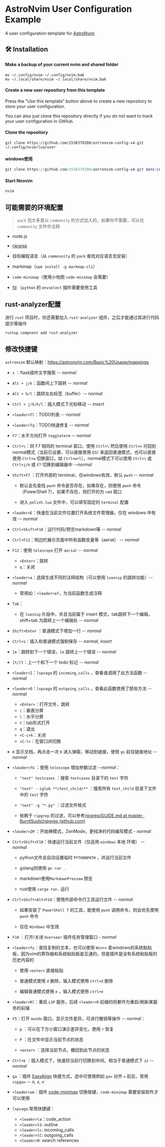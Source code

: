 # AstroNvim User Configuration Example

A user configuration template for [AstroNvim](https://github.com/AstroNvim/AstroNvim)

## 🛠️ Installation

#### Make a backup of your current nvim and shared folder

```shell
mv ~/.config/nvim ~/.config/nvim.bak
mv ~/.local/share/nvim ~/.local/share/nvim.bak
```

#### Create a new user repository from this template

Press the "Use this template" button above to create a new repository to store your user configuration.

You can also just clone this repository directly if you do not want to track your user configuration in GitHub.

#### Clone the repository

```shell
git clone https://github.com/1538379200/astronvim-config-v4.git ~/.config/nvim/lua/user
```

#### windows使用

```powershell
git clone https://github.com/1538379200/astronvim-config-v4.git $env:LOCALAPPDATA\nvim\lua\user
```

#### Start Neovim

```shell
nvim
```

 

## 可能需要的环境配置

> `pack` 包大多是以 `community` 的方式加入的，如果你不需要，可以在 `community` 文件中注释

- node.js

- [ripgrep](https://github.com/BurntSushi/ripgrep)

- 目标编程语言（从 `commnunity` 的 `pack` 查找对应语言去安装）

- markmap（`npm install -g markmap-cli`）

- `code-minimap`（使用小地图 `code-minimap` 会需要）

- [fd](https://github.com/sharkdp/fd) （`python` 的 `envselect` 插件需要使用工具



## rust-analyzer配置

进行 `rust` 项目时，你还需要加入 `rust-analyzer` 组件，之后才能通过其进行代码提示等操作

```base
rustup compnent add rust-analyzer
```





## 修改快捷键

`astronvim` 默认映射：https://astronvim.com/Basic%20Usage/mappings

- `s` ：flask插件文字搜索 -- *normal*

- `Alt + j/k`：函数间上下跳转 -- *normal*

- `Alt + h/l`：跳转左右标签（buffer）-- *normal*

- `Ctrl + j/k/h/l`：插入模式下光标移动 -- *insert*

- `<leader>Tl`：TODO列表 -- *normal*

- `<leader>Tq`：TODO快速修复 -- *normal*

- `F7`：水平方向打开 `toggleterm`  -- *normal*

- `Ctrl+\`：同 F7 相同的 terminal 窗口，使用 `Ctrl+\` 然后使用 `Ctrl+n` 可回到normal模式（当前已设置，可以直接使用 `ESC` 来返回普通模式，也可以直接使用 `Ctrl+w` 切换窗口，如 `Ctrl+w+l`），normal模式下可以使用 `Ctrl+\` 或 `Ctrl+j/k` 或 `F7` 切换到编辑器中 --*normal*

- `Shift+F7` ：打开外部的 ternimal，仅windows有效，默认 `pwsh`  -- *normal*
  
  - 默认会先查找 `pwsh` 命令是否存在，如果存在，则使用 `pwsh` 命令（PowerShell 7），如果不存在，则打开的为 `cmd` 窗口
  
  - 进入 `polish.lua` 文件中，可以填写固定的 `terminal` 配置

- `<leader>E`：快速在当前文件位置打开系统文件管理器，仅在 windows 中有效 -- *normal*

- `Ctrl+Shift+F10`：运行代码/预览markdown等 -- *normal*

- `Ctrl+F12`：侧边栏展示页面中所有函数变量等（aerial） -- *normal*

- `F12`：使用 `telescope` 打开 `aerial` -- *normal*
  
  - `<Enter>`：跳转
  - `q`：关闭

- `<leader>a`：选择生成不同的注释结构（可以使用 `luasnip` 的跳转功能）-- *normal*
  
  - 常用如：`<leader>af`，为当前函数生成注释

- `Tab`：
  
  - 在 `luasnip` 片段中，并且当前属于 insert 模式，tab跳转下一个编辑，shift+tab 为跳转上一个编辑处  --  *normal*

- `Shift+Enter` ：普通模式下增加一行 -- *normal*

- `Ctrl+s`：插入和普通模式强制保存 -- *normal, insert*

- `]e`：跳转到下一个错误，`[e` 跳转上一个错误 -- *normal*

- `]t/[t`：上一个和下一个 todo 标记 -- *normal*

- `<leader>I`：`lspsaga` 的 `incoming_calls` ，查看谁调用了此方法函数 -- *normal*

- `<leader>O`：`lspsaga` 的 `outgoing_calls` ，查看此函数使用了那些方法 -- *normal*
  
  - `<Enter>`：打开文件，跳转
  - `|`：垂直分屏
  - `\`：水平分屏
  - `t`：tab形式打开
  - `q`：退出
  - `<C-c>k`：关闭
  - `<C-l>`：在窗口间切换

- `K` 显示文档，再点击一次 `K` 进入弹窗，移动到链接，使用 `gx` 前往链接地址 -- *normal*

- `<leader>fG` ：使用 `telescope` 增加参数过滤  --*normal*：
  
  - `"test" testcases` ：搜索 `testcases` 目录下的 `test` 字符
  
  - `"test" --iglob **/test_child/**` ：搜索所有 `test_child` 目录下文件中的 `test` 字符
  
  - `"test" -g "*.py"` ：过滤文件格式
  
  - 依赖于 `ripgrep` 的过滤，可以参考[ripgrep/GUIDE.md at master · BurntSushi/ripgrep (github.com)](https://github.com/BurntSushi/ripgrep/blob/master/GUIDE.md)

- `<leader>ZM` ：开始禅模式，ZenMode，更纯净的代码编写模式 - *normal*

- `Ctrl+Shift+F10`：快速运行当前文件（仅适用 `windows` 本地 环境）  -- *normal*
  
  - python文件会自动设置临时 `PYTHONPATH` ，并运行当前文件
  
  - golang则使用 `go run .` 
  
  - markdown使用`MarkdownPreview` 预览
  
  - rust使用 `cargo run.` 运行

- `Ctrl+Shift+Alt+F10`：使用外部命令行工具运行文件  -- *normal*
  
  - 如果安装了 `PowerShell 7` 的工具，能使用 `pwsh` 调用命令，则会优先使用 `pwsh` 命令
  
  - 仅在 `Windows` 中生效

- `F10` ：打开/关闭 `Overseer` 插件任务管理窗口 - *normal*

- `<leader>fy`：查找复制的文本，也可以使用 `Win+v` 拿windows的系统粘贴板，因为vim的寄存器和系统粘贴板是互通的，但是插件是没有系统粘贴板的历史内容的
  
  - 使用 `<enter>` 直接粘贴
  
  - 普通模式使用 `d` 删除，输入模式使用 `ctrl+d` 删除
  
  - 编辑普通模式使用 `e` ，输入模式使用 `ctrl+e`

- `<leader>Rl`：重启 `LSP` 服务，后续 `<leader>R` 前缀的将都作为重启/刷新某服务的前缀

- `F5`：打开 `mundo` 窗口，显示文件差异，可进行撤销等操作 -- *normal*：
  
  - `p` ：可以在下方小窗口演示差异变化，使用 `r` 恢复
  
  - `P` ：在文件中显示当前节点的状态
  
  - `<enter>` ：选择当前节点，撤回到此节点的状态

- `Ctrl+k` ：插入模式下，快速将当前行切换到中间，相当于普通模式下 `zz`  -- *normal*

- `ga` ：插件 [EasyAlign](https://github.com/junegunn/vim-easy-align) 快捷方式，选中可使用例如 `ga=` 对齐 `=` 前后，常用 `vipga=` -- *n, x, v*

- `<leader>um`：插件 [code-minimap](https://github.com/wfxr/code-minimap) 切换按键，`code-minimap` 需要安装软件才可以使用

- `lspsaga` 常用快捷键：
  - `<leader>la`：code_action
  - `<leader>lS`: outline
  - `<leader>lc`: incoming_calls
  - `<leader>lC`: outgoing_calls
  - `<leader>R`: search references

